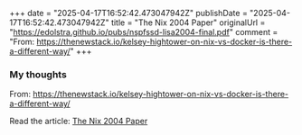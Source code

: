 +++
date = "2025-04-17T16:52:42.473047942Z"
publishDate = "2025-04-17T16:52:42.473047942Z"
title = "The Nix 2004 Paper"
originalUrl = "https://edolstra.github.io/pubs/nspfssd-lisa2004-final.pdf"
comment = "From: https://thenewstack.io/kelsey-hightower-on-nix-vs-docker-is-there-a-different-way/"
+++

### My thoughts

From: https://thenewstack.io/kelsey-hightower-on-nix-vs-docker-is-there-a-different-way/

Read the article: [The Nix 2004 Paper](https://edolstra.github.io/pubs/nspfssd-lisa2004-final.pdf)
